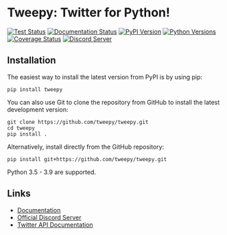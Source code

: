 Tweepy: Twitter for Python!
======

[![Test Status](https://github.com/tweepy/tweepy/workflows/Test/badge.svg)](https://github.com/tweepy/tweepy/actions?query=workflow%3ATest)
[![Documentation Status](https://readthedocs.org/projects/tweepy/badge/?version=latest)](https://tweepy.readthedocs.io/en/latest/)
[![PyPI Version](https://img.shields.io/pypi/v/tweepy?label=PyPI)](https://pypi.org/project/tweepy/)
[![Python Versions](https://img.shields.io/pypi/pyversions/tweepy?label=Python)](https://pypi.org/project/tweepy/)
[![Coverage Status](https://img.shields.io/coveralls/tweepy/tweepy/master.svg?style=flat)](https://coveralls.io/github/tweepy/tweepy?branch=master)
[![Discord Server](https://discord.com/api/guilds/432685901596852224/embed.png)](https://discord.gg/bJvqnhg)

Installation
------------
The easiest way to install the latest version from PyPI is by using pip:

    pip install tweepy

You can also use Git to clone the repository from GitHub to install the latest
development version:

    git clone https://github.com/tweepy/tweepy.git
    cd tweepy
    pip install .

Alternatively, install directly from the GitHub repository:

    pip install git+https://github.com/tweepy/tweepy.git

Python 3.5 - 3.9 are supported.

Links
-----

- [Documentation](https://tweepy.readthedocs.io/en/latest/)
- [Official Discord Server](https://discord.gg/bJvqnhg)
- [Twitter API Documentation](https://developer.twitter.com/en/docs/twitter-api)

